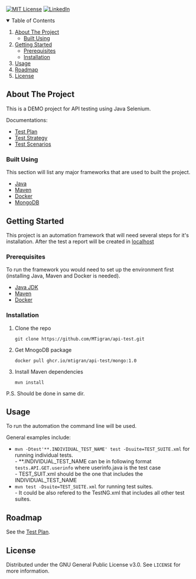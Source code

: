 <!--
*** Thanks for checking out the Best-README-Template. If you have a suggestion
*** that would make this better, please fork the repo and create a pull request
*** or simply open an issue with the tag "enhancement".
*** Thanks again! Now go create something AMAZING! :D
-->



<!-- PROJECT SHIELDS -->
<!--
*** I'm using markdown "reference style" links for readability.
*** Reference links are enclosed in brackets [ ] instead of parentheses ( ).
*** See the bottom of this document for the declaration of the reference variables
*** for contributors-url, forks-url, etc. This is an optional, concise syntax you may use.
*** https://www.markdownguide.org/basic-syntax/#reference-style-links
-->
[![MIT License][license-shield]][license-url]
[![LinkedIn][linkedin-shield]][linkedin-url]



<!-- TABLE OF CONTENTS -->
<details open="open">
  <summary>Table of Contents</summary>
  <ol>
    <li>
      <a href="#about-the-project">About The Project</a>
      <ul>
        <li><a href="#built-using">Built Using</a></li>
      </ul>
    </li>
    <li>
      <a href="#getting-started">Getting Started</a>
      <ul>
        <li><a href="#prerequisites">Prerequisites</a></li>
        <li><a href="#installation">Installation</a></li>
      </ul>
    </li>
    <li><a href="#usage">Usage</a></li>
    <li><a href="#roadmap">Roadmap</a></li>
    <!--<li><a href="#contributing">Contributing</a></li>-->
    <li><a href="#license">License</a></li>
    <!--<li><a href="#contact">Contact</a></li>
    <li><a href="#acknowledgements">Acknowledgements</a></li>-->
  </ol>
</details>



<!-- ABOUT THE PROJECT -->
## About The Project

This is a DEMO project for API testing using Java Selenium.

Documentations:
* [Test Plan](Documentation/Test%20Plan.md)
* [Test Strategy](Documentation/Test%20Strategy.md)
* [Test Scenarios](Documentation/Test%20Scenarios.md)


### Built Using

This section will list any major frameworks that are used to built the project.
* [Java](https://java.com)
* [Maven](https://maven.apache.org)
* [Docker](https://www.docker.com)
* [MongoDB](https://www.mongodb.com)

<!-- GETTING STARTED -->
## Getting Started

This project is an automation framework that will need several steps for it's installation.
After the test a report will be created in [localhost](127.0.0.1:899)

### Prerequisites

To run the framework you would need to set up the environment first (installing Java, Maven and Docker is needed).

* [Java JDK](https://www.oracle.com/java/technologies/javase/javase-jdk8-downloads.html) 
* [Maven](https://maven.apache.org/download.cgi)
* [Docker](https://www.docker.com/products/docker-desktop)

### Installation

1. Clone the repo
   ```
   git clone https://github.com/MTigran/api-test.git
   ```  
2. Get MnogoDB package
   ```
   docker pull ghcr.io/mtigran/api-test/mongo:1.0
   ```
3. Install Maven dependencies
   ```
   mvn install
   ```
P.S. Should be done in same dir.

<!-- USAGE EXAMPLES -->
## Usage

To run the automation the command line will be used.

General examples include:
* ```mvn -Dtest'**.INDIVIDUAL_TEST_NAME' test -Dsuite=TEST_SUITE.xml``` for running individual tests.                                                                     
\- **.INDIVIDUAL_TEST_NAME can be in following format ```tests.API.GET.userinfo``` where userinfo.java is the test case  
\- TEST_SUIT.xml should be the one that includes the INDIVIDUAL_TEST_NAME
* ```mvn test -Dsuite=TEST_SUITE.xml``` for running test suites.                                                                            
\- It could be also refered to the TestNG.xml that includes all other test suites. 


<!-- ROADMAP -->
## Roadmap

See the [Test Plan](Documentation/Test%20Plan.md).


<!-- CONTRIBUTING 
## Contributing

Contributions are what make the open source community such an amazing place to be learn, inspire, and create. Any contributions you make are **greatly appreciated**.

1. Fork the Project
2. Create your Feature Branch (`git checkout -b feature/AmazingFeature`)
3. Commit your Changes (`git commit -m 'Add some AmazingFeature'`)
4. Push to the Branch (`git push origin feature/AmazingFeature`)
5. Open a Pull Request
-->

<!-- LICENSE -->
## License

Distributed under the GNU General Public License v3.0. See `LICENSE` for more information.


<!-- CONTACT 
## Contact

Your Name - [@your_twitter](https://twitter.com/your_username) - email@example.com

Project Link: [https://github.com/your_username/repo_name](https://github.com/your_username/repo_name)
-->


<!-- ACKNOWLEDGEMENTS 
## Acknowledgements
* [GitHub Emoji Cheat Sheet](https://www.webpagefx.com/tools/emoji-cheat-sheet)
* [Img Shields](https://shields.io)
* [Choose an Open Source License](https://choosealicense.com)
* [GitHub Pages](https://pages.github.com)
* [Animate.css](https://daneden.github.io/animate.css)
* [Loaders.css](https://connoratherton.com/loaders)
* [Slick Carousel](https://kenwheeler.github.io/slick)
* [Smooth Scroll](https://github.com/cferdinandi/smooth-scroll)
* [Sticky Kit](http://leafo.net/sticky-kit)
* [JVectorMap](http://jvectormap.com)
* [Font Awesome](https://fontawesome.com)
-->




<!-- MARKDOWN LINKS & IMAGES -->
<!-- https://www.markdownguide.org/basic-syntax/#reference-style-links -->
[contributors-shield]: https://img.shields.io/github/contributors/othneildrew/Best-README-Template.svg?style=for-the-badge
[contributors-url]: https://github.com/othneildrew/Best-README-Template/graphs/contributors
[forks-shield]: https://img.shields.io/github/forks/othneildrew/Best-README-Template.svg?style=for-the-badge
[forks-url]: https://github.com/othneildrew/Best-README-Template/network/members
[stars-shield]: https://img.shields.io/github/stars/othneildrew/Best-README-Template.svg?style=for-the-badge
[stars-url]: https://github.com/othneildrew/Best-README-Template/stargazers
[issues-shield]: https://img.shields.io/github/issues/othneildrew/Best-README-Template.svg?style=for-the-badge
[issues-url]: https://github.com/othneildrew/Best-README-Template/issues
[license-shield]: https://img.shields.io/badge/GPLv3-License-red?style=for-the-badge&logo=gnu
[license-url]: https://github.com/othneildrew/Best-README-Template/blob/master/LICENSE.txt
[linkedin-shield]: https://img.shields.io/badge/-LinkedIn-black.svg?style=for-the-badge&logo=linkedin&colorB=555
[linkedin-url]: https://www.linkedin.com/in/tigran-mutafyan-9647b512a/
[product-screenshot]: images/screenshot.png
